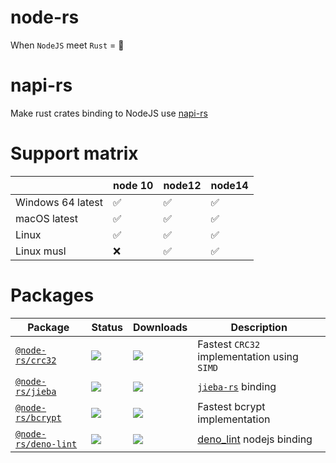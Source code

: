 # node-rs

When `NodeJS` meet `Rust` = 🚀

# napi-rs

Make rust crates binding to NodeJS use [napi-rs](https://github.com/Brooooooklyn/napi-rs)

# Support matrix

|                   | node 10 | node12 | node14 |
| ----------------- | ------- | ------ | ------ |
| Windows 64 latest | ✅      | ✅     | ✅     |
| macOS latest      | ✅      | ✅     | ✅     |
| Linux             | ✅      | ✅     | ✅     |
| Linux musl        | ❌      | ✅     | ✅     |

# Packages

| Package                                      | Status                                                         | Downloads                                                               | Description                                                       |
| -------------------------------------------- | -------------------------------------------------------------- | ----------------------------------------------------------------------- | ----------------------------------------------------------------- |
| [`@node-rs/crc32`](./packages/crc32)         | ![](https://github.com/napi-rs/node-rs/workflows/CI/badge.svg) | ![](https://img.shields.io/npm/dm/@node-rs/crc32.svg?sanitize=true)     | Fastest `CRC32` implementation using `SIMD`                       |
| [`@node-rs/jieba`](./packages/jieba)         | ![](https://github.com/napi-rs/node-rs/workflows/CI/badge.svg) | ![](https://img.shields.io/npm/dm/@node-rs/jieba.svg?sanitize=true)     | [`jieba-rs`](https://github.com/messense/jieba-rs) binding        |
| [`@node-rs/bcrypt`](./packages/bcrypt)       | ![](https://github.com/napi-rs/node-rs/workflows/CI/badge.svg) | ![](https://img.shields.io/npm/dm/@node-rs/bcrypt.svg?sanitize=true)    | Fastest bcrypt implementation                                     |
| [`@node-rs/deno-lint`](./packages/deno-lint) | ![](https://github.com/napi-rs/node-rs/workflows/CI/badge.svg) | ![](https://img.shields.io/npm/dm/@node-rs/deno-lint.svg?sanitize=true) | [deno_lint](https://github.com/denoland/deno_lint) nodejs binding |
